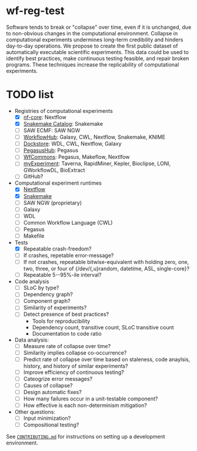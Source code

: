 # wf-reg-test

Software tends to break or "collapse" over time, even if it is unchanged, due to non-obvious changes in the computational environment.
Collapse in computational experiments undermines long-term credibility and hinders day-to-day operations.
We propose to create the first public dataset of automatically executable scientific experiments.
This data could be used to identify best practices, make continuous testing feasible, and repair broken programs.
These techniques increase the replicability of computational experiments.

# TODO list

- Registries of computational experiments
  - [x] [nf-core](https://nf-co.re/): Nextflow
  - [x] [Snakemake Catalog](https://snakemake.github.io/snakemake-workflow-catalog/): Snakemake
  - [ ] SAW ECMF: SAW NGW
  - [ ] [WorkflowHub](https://workflowhub.eu/): Galaxy, CWL, Nextflow, Snakemake, KNIME
  - [ ] [Dockstore](https://dockstore.org/): WDL, CWL, Nextflow, Galaxy
  - [ ] [PegasusHub](https://pegasushub.io): Pegasus
  - [ ] [WfCommons](https://github.com/wfcommons): Pegasus, Makeflow, Nextlfow
  - [ ] [myExperiment](https://www.myexperiment.org/): Taverna, RapidMiner, Kepler, Bioclipse, LONI, GWorkflowDL, BioExtract
  - [ ] GitHub?
	
- Computational experiment runtimes
  - [x] [Nextflow](https://nextflow.io)
  - [x] [Snakemake](https://snakemake.github.io/)
  - [ ] SAW NGW (proprietary)
  - [ ] Galaxy
  - [ ] WDL
  - [ ] Common Workflow Language (CWL)
  - [ ] Pegasus
  - [ ] Makefile

- Tests
  - [x] Repeatable crash-freedom?
  - [ ] If crashes, repetable error-message?
  - [ ] If not crashes, repeatable bitwise-equivalent with holding zero, one, two, three, or four of {/dev/{,u}random, datetime, ASL, single-core}?
  - [ ] Repeatable 5--95%-ile interval?

- Code analysis
  - [ ] SLoC by type?
  - [ ] Dependency graph?
  - [ ] Component graph?
  - [ ] Similarity of experiments?
  - [ ] Detect presence of best practices?
    - Tools for reproducibility
    - Dependency count, transitive count, SLoC transitive count
    - Documentation to code ratio

- Data analysis:
  - [ ] Measure rate of collapse over time?
  - [ ] Similarity implies collapse co-occurrence?
  - [ ] Predict rate of collapse over time based on staleness, code anaylsis, history, and history of similar experiments?
  - [ ] Improve efficiency of continuous testing?
  - [ ] Cateogrize error messages?
  - [ ] Causes of collapse?
  - [ ] Design automatic fixes?
  - [ ] How many failures occur in a unit-testable component?
  - [ ] How effective is each non-determinism mitigation?

- Other questions:
  - [ ] Input minimization?
  - [ ] Compositional testing?

See [`CONTRIBUTING.md`](CONTRIBUTING.md) for instructions on setting up a development environment.
